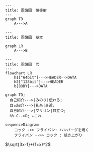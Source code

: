 ```mermaid
---
title: 圏論図　恒等射
---
graph TD
    A--->A
```
```mermaid
---
title: 圏論図　基本
---
graph LR
    A--->B
```
```mermaid
---
title: 圏論図　弐
---
flowchart LR
    h1["64bit"]--->HEADER-->DATA
    h2["128bit"]--->HEADER
    b[BODY]--->DATA
```

```mermaid
graph TD;
  自己紹介--->|みのり|伝わる;
  自己紹介--->|礼奈|身近;
  自己紹介--->|マリリン|目立つ;
  %% C-->D; ←これ
```
```mermaid
sequenceDiagram
    コック ->> フライパン: ハンバーグを焼く
    フライパン -->> コック : 焼き上がり

```
$\sqrt{3x-1}+(1+x)^2$
